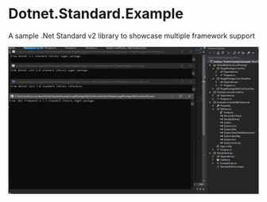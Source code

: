 # Dotnet.Standard.Example
A sample .Net Standard v2 library to showcase multiple framework support

![Mulitple framework console apps](https://github.com/KnockedAround/Dotnet.Standard.Example/blob/master/_nugetMultipleProject.PNG "screen snip")
